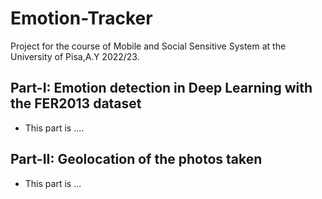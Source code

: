 # Emotion-Tracker
Project for the course of Mobile and Social Sensitive System at the University of Pisa,A.Y 2022/23.

## Part-I: Emotion detection in Deep Learning with the FER2013 dataset
- This part is  ....
## Part-II: Geolocation of the photos taken
- This part is ...
